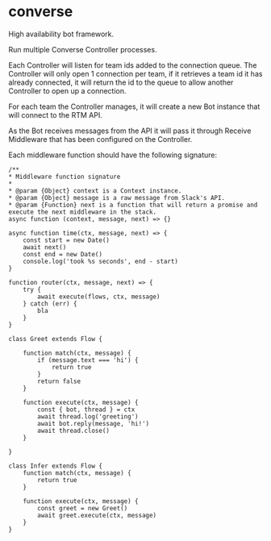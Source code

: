 # converse

High availability bot framework.

Run multiple Converse Controller processes.

Each Controller will listen for team ids added to the connection queue. The Controller will only open 1 connection per team, if it retrieves a team id it has already connected, it will return the id to the queue to allow another Controller to open up a connection.

For each team the Controller manages, it will create a new Bot instance that will connect to the RTM API.

As the Bot receives messages from the API it will pass it through Receive Middleware that has been configured on the Controller.

Each middleware function should have the following signature:

```
/**
* Middleware function signature
*
* @param {Object} context is a Context instance.
* @param {Object} message is a raw message from Slack's API.
* @param {Function} next is a function that will return a promise and execute the next middleware in the stack.
async function (context, message, next) => {}
```

```
async function time(ctx, message, next) => {
    const start = new Date()
    await next()
    const end = new Date()
    console.log('took %s seconds', end - start)
}

function router(ctx, message, next) => {
    try {
        await execute(flows, ctx, message)
    } catch (err) {
        bla
    }
}

class Greet extends Flow {

    function match(ctx, message) {
        if (message.text === 'hi') {
            return true
        }
        return false
    }

    function execute(ctx, message) {
        const { bot, thread } = ctx
        await thread.log('greeting')
        await bot.reply(message, 'hi!')
        await thread.close()
    }

}

class Infer extends Flow {
    function match(ctx, message) {
        return true
    }

    function execute(ctx, message) {
        const greet = new Greet()
        await greet.execute(ctx, message)
    }
}

```
